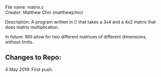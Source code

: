 File name: matrix.c <br>
Creator: Matthew Chin (matthewjchin) <br>

Description: 
A program written in C that takes a 3x4 and a 4x2 matrix that does matrix multiplication. 

In future: Will allow for two different matrices of different dimensions, without limits. 

Changes to Repo:
--------------------
4 May 2019: First push. 
